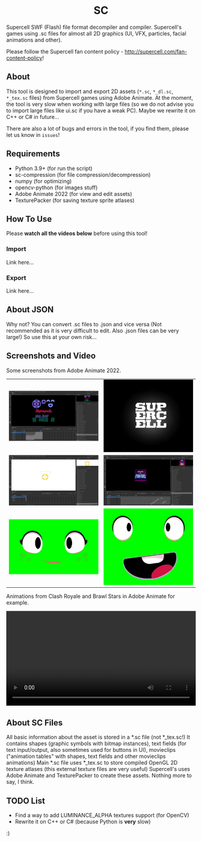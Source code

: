 <h1 align="center"> SC </h1>

Supercell SWF (Flash) file format decompiler and compiler. Supercell's games using .sc files for almost all 2D graphics (UI, VFX, particles, facial animations and other).

Please follow the Supercell fan content policy - http://supercell.com/fan-content-policy!

## About

This tool is designed to import and export 2D assets (`*.sc`, `*_dl.sc`, `*_tex.sc` files) from Supercell games using Adobe Animate. At the moment, the tool is very slow when working with large files (so we do not advise you to import large files like ui.sc if you have a weak PC). Maybe we rewrite it on C++ or C# in future...

There are also a lot of bugs and errors in the tool, if you find them, please let us know in `issues`!

## Requirements
- Python 3.9+ (for run the script)
- sc-compression (for file compression/decompression)
- numpy (for optimizing)
- opencv-python (for images stuff)
- Adobe Animate 2022 (for view and edit assets)
- TexturePacker (for saving texture sprite atlases)

## How To Use

Please **watch all the videos below** before using this tool!

### Import
Link here...

### Export
Link here...

## About JSON

Why not? You can convert .sc files to .json and vice versa (Not recommended as it is very difficult to edit. Also .json files can be very large!) So use this at your own risk...

## Screenshots and Video

Some screenshots from Adobe Animate 2022.

<table>
    <tr>
        <td><img src="assets/effects-tex_mr_bat_sign.png", title="effects.sc"></img></td>
        <td><img src="assets/screenshot_sc_intro.jpg", title="effects.sc"></img></td>
    </tr>
    <tr>
        <td><img src="assets/level-tutorial_ring.png", title="level.sc"></img></td>
        <td><img src="assets/level-tex_starr_force_display.png", title="level.sc"></img></td>
    </tr>
    <tr>
        <td><img src="assets/screenshot_bea_face.jpg", title="characters.sc"></img></td>
        <td><img src="assets/screenshot_dynamike_face.jpg", title="characters.sc"></img></td>
    </tr>
</table>

Animations from Clash Royale and Brawl Stars in Adobe Animate for example.

<video style="width:100%" controls src="assets/8bit_event.mp4" type="video/mp4"></video>

## About SC Files

All basic information about the asset is stored in a *.sc file (not *_tex.sc!) It contains shapes (graphic symbols with bitmap instances), text fields (for text input/output, also sometimes used for buttons in UI), movieclips ("animation tables" with shapes, text fields and other movieclips animations)
Main *.sc file uses *_tex.sc to store compiled OpenGL 2D texture atlases (this external texture files are very useful)
Supercell's uses Adobe Animate and TexturePacker to create these assets.
Nothing more to say, I think.

## TODO List
- Find a way to add LUMINANCE_ALPHA textures support (for OpenCV)
- Rewrite it on C++ or C# (because Python is **very** slow)

:)
